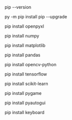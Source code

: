pip --version

py -m pip install pip --upgrade

pip install openpyxl

pip install numpy

pip install matplotlib

pip install pandas 

pip install opencv-python

pip install tensorflow

pip install scikit-learn

pip install pygame

pip install pyautogui

pip install keyboard
